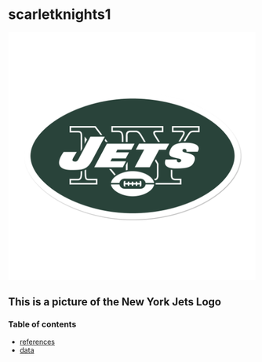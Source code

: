 # scarletknights1


![Jets](Jets.png)

## This is a picture of the New York Jets Logo 

### Table of contents 

* [references](references)
* [data](data)





